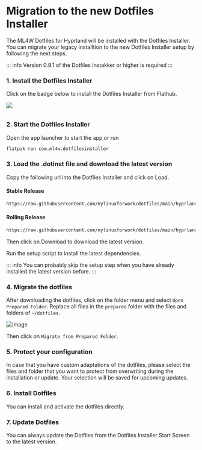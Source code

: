 # Migration to the new Dotfiles Installer

The ML4W Dotfiles for Hyprland will be installed with the Dotfiles Installer. You can migrate your legacy installtion to the new Dotfiles Installer setup by following the next steps.

::: info
Version 0.9.1 of the Dotfiles Instakker or higher is required
:::

### 1. Install the Dotfiles Installer

Click on the badge below to install the Dotfiles Installer from Flathub.

<a href="https://mylinuxforwork.github.io/dotfiles-installer/" target="_blank"><img src="https://mylinuxforwork.github.io/dotfiles-installer/dotfiles-installer-badge.png" style="border:0;margin-bottom:10px"></a>

### 2. Start the Dotfiles Installer

Open the app launcher to start the app or run 

```sh
flatpak run com.ml4w.dotfilesinstaller
```
### 3. Load the .dotinst file and download the latest version

Copy the following url into the Dotfiles Installer and click on Load.

#### Stable Release

```sh
https://raw.githubusercontent.com/mylinuxforwork/dotfiles/main/hyprland-dotfiles-stable.dotinst
```
#### Rolling Release

```sh
https://raw.githubusercontent.com/mylinuxforwork/dotfiles/main/hyprland-dotfiles.dotinst
```
Then click on Download to download the latest version.

Run the setup script to install the latest dependencies.

::: info
You can probably skip the setup step when you have already installed the latest version before.
:::

### 4. Migrate the dotfiles

After downloading the dotfiles, click on the folder menu and select `Open Prepared Folder`. Replace all files in the `prepared` folder with the files and folders of `~/dotfiles`.

![image](/migrate.jpg)

Then click on `Migrate from Prepared Folder`.

### 5. Protect your configuration

In case that you have custom adaptations of the dotfiles, please select the files and folder that you want to protect from overwriting during the installation or update. Your selection will be saved for upcoming updates. 

### 6. Install Dotfiles

You can install and activate the dotfiles directly. 

### 7. Update Dotfiles

You can always update the Dotfiles from the Dotfiles Installer Start Screen to the latest version.